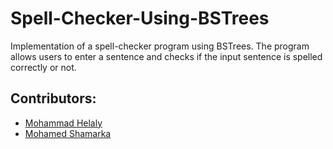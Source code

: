 # Spell-Checker-Using-BSTrees
 Implementation of a spell-checker program using BSTrees.
 The program allows users to enter a sentence and checks if the input sentence is spelled correctly or not.
## Contributors:
 - [Mohammad Helaly](https://github.com/MohammadHelaly)
 - [Mohamed Shamarka](https://github.com/Shamarka)